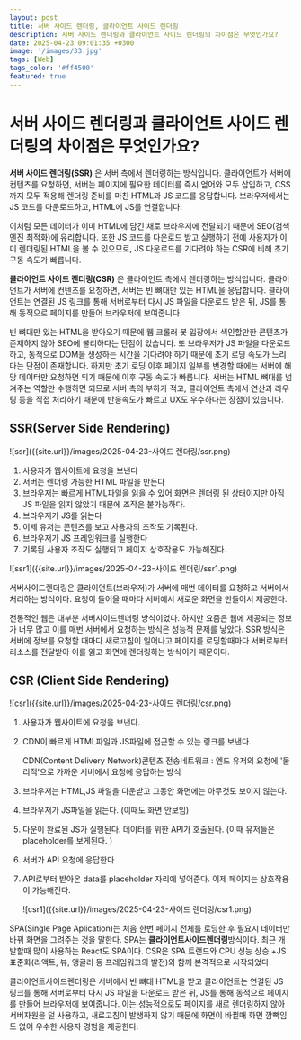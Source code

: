 ```yaml
---
layout: post
title: 서버 사이드 렌더링, 클라이언트 사이드 렌더링
description: 서버 사이드 렌더링과 클라이언트 사이드 렌더링의 차이점은 무엇인가요?
date: 2025-04-23 09:01:35 +0300
image: '/images/33.jpg'
tags: [Web]
tags_color: '#ff4500'
featured: true
---
```


# 서버 사이드 렌더링과 클라이언트 사이드 렌더링의 차이점은 무엇인가요?

**서버 사이드 렌더링(SSR)** 은 서버 측에서 렌더링하는 방식입니다. 클라이언트가 서버에 컨텐츠를 요청하면, 서버는 페이지에 필요한 데이터를 즉시 얻어와 모두 삽입하고, CSS까지 모두 적용해 렌더링 준비를 마친 HTML과 JS 코드를 응답합니다. 브라우저에서는 JS 코드를 다운로드하고, HTML에 JS를 연결합니다.

이처럼 모든 데이터가 이미 HTML에 담긴 채로 브라우저에 전달되기 때문에 SEO(검색엔진 최적화)에 유리합니다. 또한 JS 코드를 다운로드 받고 실행하기 전에 사용자가 이미 렌더링된 HTML을 볼 수 있으므로, JS 다운로드를 기다려야 하는 CSR에 비해 초기 구동 속도가 빠릅니다.

**클라이언트 사이드 렌더링(CSR)** 은 클라이언트 측에서 렌더링하는 방식입니다. 클라이언트가 서버에 컨텐츠를 요청하면, 서버는 빈 뼈대만 있는 HTML을 응답합니다. 클라이언트는 연결된 JS 링크를 통해 서버로부터 다시 JS 파일을 다운로드 받은 뒤, JS를 통해 동적으로 페이지를 만들어 브라우저에 보여줍니다.

빈 뼈대만 있는 HTML을 받아오기 때문에 웹 크롤러 봇 입장에서 색인할만한 콘텐츠가 존재하지 않아 SEO에 불리하다는 단점이 있습니다. 또 브라우저가 JS 파일을 다운로드하고, 동적으로 DOM을 생성하는 시간을 기다려야 하기 때문에 초기 로딩 속도가 느리다는 단점이 존재합니다. 하지만 초기 로딩 이후 페이지 일부를 변경할 때에는 서버에 해당 데이터만 요청하면 되기 때문에 이후 구동 속도가 빠릅니다. 서버는 HTML 뼈대를 넘겨주는 역할만 수행하면 되므로 서버 측의 부하가 적고, 클라이언트 측에서 연산과 라우팅 등을 직접 처리하기 때문에 반응속도가 빠르고 UX도 우수하다는 장점이 있습니다.



## SSR(Server Side Rendering)

![ssr]({{site.url}}/images/2025-04-23-사이드 렌더링/ssr.png)

1.  사용자가 웹사이트에 요청을 보낸다
2. 서버는 렌더링 가능한 HTML 파일을 만든다
3. 브라우저는 빠르게 HTML파일을 읽을 수 있어 화면은 렌더링 된 상태이지만 아직 JS 파일을 읽지 않았기 때문에 조작은 불가능하다.
4. 브라우저가 JS를 읽는다
5. 이제 유저는 콘텐츠를 보고 사용자의 조작도 기록된다.
6. 브라우저가 JS 프레임워크를 실행한다
7. 기록된 사용자 조작도 실행되고 페이지 상호작용도 가능해진다.

![ssr1]({{site.url}}/images/2025-04-23-사이드 렌더링/ssr1.png)

서버사이드렌더링은 클라이언트(브라우저)가 서버에 매번 데이터를 요청하고 서버에서 처리하는 방식이다. 요청이 들어올 때마다 서버에서 새로운 화면을 만들어서 제공한다.

전통적인 웹은 대부분 서버사이드렌더링 방식이었다. 하지만 요즘은 웹에 제공되는 정보가 너무 많고 이를 매번 서버에서 요청하는 방식은 성능적 문제를 낳았다. SSR 방식은 서버에 정보를 요청할 때마다 새로고침이 일어나고 페이지를 로딩할때마다 서버로부터 리소스를 전달받아 이를 읽고 화면에 렌더링하는 방식이기 때문이다.

## CSR (Client Side Rendering)

![csr]({{site.url}}/images/2025-04-23-사이드 렌더링/csr.png)

1. 사용자가 웹사이트에 요청을 보낸다.

2. CDN이 빠르게 HTML파일과 JS파일에 접근할 수 있는 링크를 보낸다.

   CDN(Content Delivery Network)콘텐츠 전송네트워크 : 엔드 유저의 요청에 '물리적'으로 가까운 서버에서 요청에 응답하는 방식

3. 브라우저는 HTML,JS 파일을 다운받고 그동안 화면에는 아무것도 보이지 않는다.

4. 브라우저가 JS파일을 읽는다. (이때도 화면 안보임)

5. 다운이 완료된 JS가 실행된다. 데이터를 위한 API가 호출된다.
   (이때 유저들은 placeholder를 보게된다. )

6. 서버가 API 요청에 응답한다

7. API로부터 받아온 data를 placeholder 자리에 넣어준다. 이제 페이지는 상호작용이 가능해진다.

   ![csr1]({{site.url}}/images/2025-04-23-사이드 렌더링/csr1.png)

SPA(Single Page Aplication)는 처음 한번 페이지 전체를 로딩한 후 필요시 데이터만 바꿔 화면을 그려주는 것을 말한다. SPA는 **클라이언트사이드렌더링**방식이다. 최근 개발할때 많이 사용하는 React도 SPA이다. CSR은 SPA 트랜드와 CPU 성능 상승 +JS 표준화(리액트, 뷰, 앵귤러 등 프레임워크의 발전)와 함께 본격적으로 시작되었다.

클라이언트사이드렌더링은 서버에서 빈 뼈대 HTML을 받고 클라이언트는 연결된 JS 링크를 통해 서버로부터 다시 JS 파일을 다운로드 받은 뒤, JS를 통해 동적으로 페이지를 만들어 브라우저에 보여줍니다. 이는 성능적으로도 페이지를 새로 렌더링하지 않아 서버자원을 덜 사용하고, 새로고침이 발생하지 않기 때문에 화면이 바뀔때 화면 깜빡임도 없어 우수한 사용자 경험을 제공한다.

